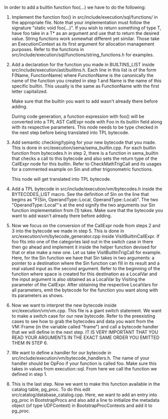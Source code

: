 In order to add a builtin function foo(...) we have to do the following:
1) Implement the function foo() in src/include/execution/sql/functions/ in the appropriate file. Note that your
    implementation must follow the signature "static void foo(...)". If you wish to return something of type T,
    have foo take in a T* as an argument and use that to return the desired value.
    String functions work somewhat different yet similar. Those take an ExecutionContext as its first argument for
    allocation management purposes. Refer to the functions in src/include/execution/sql/functions/string_functions.h
    for examples.

2) Add a declaration for the function you made in BUILTINS_LIST inside src/include/execution/ast/builtins.h. Each line
    in this list is of the form F(Name, FunctionName) where FunctionName is the canonically the name of the function you
    created in step 1 and Name is the name of this specific builtin. This usually is the same as FunctionName with the
    first letter capitalized.

    Make sure that the builtin you want to add wasn't already there before adding.

   During code generation, a function expression with foo() will be converted into a TPL AST CallExpr node with
   Foo in its builtin field along with its respective parameters. This node needs to be type checked in the next step
   before being translated into TPL bytecode.

3) Add semantic checking/typing for your new bytecode that you made. This is done in src/execution/sema/sema_builtin.cpp.
    For each builtin function from bytecodes.h in step 2, there is a function in sema_builtin that checks a call to this
    bytecode and also sets the return type of the CallExpr node for this builtin. Refer to CheckMathTrigCall
    and its usages for a commented example on Sin and other trigonometric functions.

    This node will get translated into TPL bytecode.

5) Add a TPL bytecode in src/include/execution/vm/bytecodes.h inside the BYTECODES_LIST macro. See the
   definition of Sin on the line that begins as "F(Sin, OperandType::Local, OperandType::Local)". The two
   "OperandType::Local"'s at the end signify the two arguments our Sin function implementation from (1) takes.
   Make sure that the bytecode you want to add wasn't already there before adding.

6) Now we focus on the conversion of the CallExpr node from steps 2 and 3 into the bytecode we made in step 5. This
    is done in src/execution/vm/bytecode_generator.cpp inside VisitBuiltinCallExpr. If foo fits into one of the categories
    laid out in the switch case in there then go ahead and implement it inside the helper function devised for that or
    else make a new one.
    Let us take VisitBuiltinTrigCall for example. Here, for the Sin function we have that Sin
    takes in two arguments: a pointer to a destination where the Sin function can fill in its result and a real valued
    input as the second argument. Refer to the beginning of the function where space is created for this destination as
    a LocalVar and the input argument is also obtained as a LocalVar by Visiting the parameter of the CallExpr.
    After obtaining the respective LocalVars for all parameters, emit the bytecode for the function you want along with
    its parameters as shows.

7) Now we want to interpret the new bytecode inside src/execution/vm/vm.cpp. This file is a giant switch statement.
    We want to make a switch case for our new bytecode. Refer to the preexisting cases to see how to grab the bytecodes
    and data you want from the VM::Frame (in the variable called "frame") and call a bytecode handler that we will define
    in the next step.
    IT IS VERY IMPORTANT THAT YOU READ YOUR ARGUMENTS IN THE EXACT SAME ORDER YOU EMITTED THEM IN STEP 6.

8) We want to define a handler for our bytecode in src/include/execution/vm/bytecode_handlers.h.
    The name of your handler should be OpFoo if your function is called foo. Make sure this takes in values from
    execution::sql. From here we call the function we defined in step 1.

9) This is the last step. Now we want to make this function available in the catalog table, pg_proc. To do this edit
    src/catalog/database_catalog.cpp. Here, we want to add an entry into pg_proc in BootstrapProcs and also add a line
    to initialize the metadata object (of type UDFContext) in BootstrapProcContexts and add it to pg_proc.
